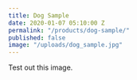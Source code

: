 ```yaml
---
title: Dog Sample
date: 2020-01-07 05:10:00 Z
permalink: "/products/dog-sample/"
published: false
image: "/uploads/dog_sample.jpg"
---
```


Test out this image.